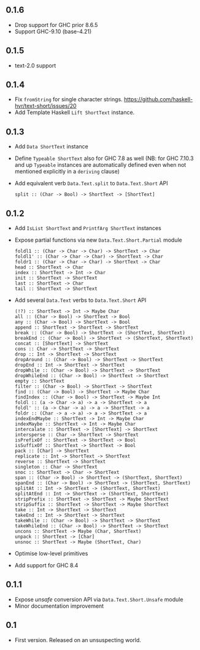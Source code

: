 ## 0.1.6

  * Drop support for GHC prior 8.6.5
  * Support GHC-9.10 (base-4.21)

## 0.1.5

  * text-2.0 support

## 0.1.4

  * Fix `fromString` for single character strings.
    https://github.com/haskell-hvr/text-short/issues/20
  * Add Template Haskell `Lift ShortText` instance.

## 0.1.3

  * Add `Data ShortText` instance
  * Define `Typeable ShortText` also for GHC 7.8 as well
    (NB: for GHC 7.10.3 and up `Typeable` instances are automatically
     defined even when not mentioned explicitly in a `deriving` clause)
  * Add equivalent verb `Data.Text.split` to `Data.Text.Short` API

        split :: (Char -> Bool) -> ShortText -> [ShortText]

## 0.1.2

  * Add `IsList ShortText` and `PrintfArg ShortText` instances
  * Expose partial functions via new `Data.Text.Short.Partial` module

        foldl1 :: (Char -> Char -> Char) -> ShortText -> Char
        foldl1' :: (Char -> Char -> Char) -> ShortText -> Char
        foldr1 :: (Char -> Char -> Char) -> ShortText -> Char
        head :: ShortText -> Char
        index :: ShortText -> Int -> Char
        init :: ShortText -> ShortText
        last :: ShortText -> Char
        tail :: ShortText -> ShortText

  * Add several `Data.Text` verbs to `Data.Text.Short` API

        (!?) :: ShortText -> Int -> Maybe Char
        all :: (Char -> Bool) -> ShortText -> Bool
        any :: (Char -> Bool) -> ShortText -> Bool
        append :: ShortText -> ShortText -> ShortText
        break :: (Char -> Bool) -> ShortText -> (ShortText, ShortText)
        breakEnd :: (Char -> Bool) -> ShortText -> (ShortText, ShortText)
        concat :: [ShortText] -> ShortText
        cons :: Char -> ShortText -> ShortText
        drop :: Int -> ShortText -> ShortText
        dropAround :: (Char -> Bool) -> ShortText -> ShortText
        dropEnd :: Int -> ShortText -> ShortText
        dropWhile :: (Char -> Bool) -> ShortText -> ShortText
        dropWhileEnd :: (Char -> Bool) -> ShortText -> ShortText
        empty :: ShortText
        filter :: (Char -> Bool) -> ShortText -> ShortText
        find :: (Char -> Bool) -> ShortText -> Maybe Char
        findIndex :: (Char -> Bool) -> ShortText -> Maybe Int
        foldl :: (a -> Char -> a) -> a -> ShortText -> a
        foldl' :: (a -> Char -> a) -> a -> ShortText -> a
        foldr :: (Char -> a -> a) -> a -> ShortText -> a
        indexEndMaybe :: ShortText -> Int -> Maybe Char
        indexMaybe :: ShortText -> Int -> Maybe Char
        intercalate :: ShortText -> [ShortText] -> ShortText
        intersperse :: Char -> ShortText -> ShortText
        isPrefixOf :: ShortText -> ShortText -> Bool
        isSuffixOf :: ShortText -> ShortText -> Bool
        pack :: [Char] -> ShortText
        replicate :: Int -> ShortText -> ShortText
        reverse :: ShortText -> ShortText
        singleton :: Char -> ShortText
        snoc :: ShortText -> Char -> ShortText
        span :: (Char -> Bool) -> ShortText -> (ShortText, ShortText)
        spanEnd :: (Char -> Bool) -> ShortText -> (ShortText, ShortText)
        splitAt :: Int -> ShortText -> (ShortText, ShortText)
        splitAtEnd :: Int -> ShortText -> (ShortText, ShortText)
        stripPrefix :: ShortText -> ShortText -> Maybe ShortText
        stripSuffix :: ShortText -> ShortText -> Maybe ShortText
        take :: Int -> ShortText -> ShortText
        takeEnd :: Int -> ShortText -> ShortText
        takeWhile :: (Char -> Bool) -> ShortText -> ShortText
        takeWhileEnd :: (Char -> Bool) -> ShortText -> ShortText
        uncons :: ShortText -> Maybe (Char, ShortText)
        unpack :: ShortText -> [Char]
        unsnoc :: ShortText -> Maybe (ShortText, Char)

  * Optimise low-level primitives
  * Add support for GHC 8.4

## 0.1.1

* Expose *unsafe* conversion API via `Data.Text.Short.Unsafe` module
* Minor documentation improvement

## 0.1

* First version. Released on an unsuspecting world.
